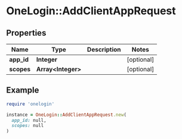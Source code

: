 # OneLogin::AddClientAppRequest

## Properties

| Name | Type | Description | Notes |
| ---- | ---- | ----------- | ----- |
| **app_id** | **Integer** |  | [optional] |
| **scopes** | **Array&lt;Integer&gt;** |  | [optional] |

## Example

```ruby
require 'onelogin'

instance = OneLogin::AddClientAppRequest.new(
  app_id: null,
  scopes: null
)
```

